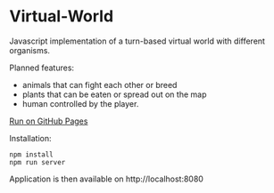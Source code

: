 Virtual-World
=============

Javascript implementation of a turn-based virtual world with different organisms.

Planned features:

 - animals that can fight each other or breed
 - plants that can be eaten or spread out on the map
 - human controlled by the player.

[Run on GitHub Pages](https://mwanago.github.io/Virtual-World/)

Installation:
```
npm install
npm run server
```
Application is then available on http://localhost:8080